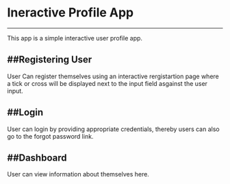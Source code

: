 # Ineractive Profile App
---
This app is a simple interactive user profile app.

##Registering User
---
User Can register themselves using an interactive rergistartion page where a tick or cross will
be displayed next to the input field asgainst the user input.

##Login
---
User can login by providing appropriate credentials, thereby users can also go to the forgot password link.

##Dashboard
---
User can view information about themselves here.
